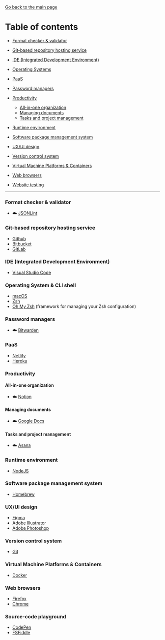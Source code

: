 [Go back to the main page](../README.md)

# Table of contents
 
- [Format checker & validator](#format-checker--validator)

- [Git-based repository hosting service](git-based-repository-hosting-service)

- [IDE (Integrated Development Environment)](#ide-integrated-development-environment)

- [Operating Systems](#operating-systems)

- [PaaS](#paas)

- [Password managers](#password-managers)

- [Productivity](#productivity)
    - [All-in-one organization](#all-in-one-organization)
    - [Managing documents](#managing-documents)
    - [Tasks and project management](#tasks-and-project-management)

- [Runtime environment](runtime-environment)

- [Software package management system](software-package-management-system)

- [UX/UI design](#uxui-design)

- [Version control system](#version-control-system)

- [Virtual Machine Platforms & Containers](virtual-machine-platforms-containers)

- [Web browsers](#web-browsers)

- [Website testing](website-testing)


---

### Format checker & validator

- :cloud: [JSONLint](https://jsonlint.com)

### Git-based repository hosting service 

- [Github](https://docs.github.com/en)
- [Bitbucket](https://bitbucket.org/product/guides)
- [GitLab](https://docs.gitlab.com/)

### IDE (Integrated Development Environment)

- [Visual Studio Code](https://code.visualstudio.com/docs)

### Operating System & CLI shell

- [macOS](https://www.apple.com/lae/macos)
- [Zsh](https://zsh.sourceforge.io/Doc/)
- [Oh My Zsh](https://github.com/ohmyzsh/ohmyzsh/wiki) (framework for managing your Zsh configuration)

### Password managers

- :cloud: [Bitwarden](https://bitwarden.com/help/)

### PaaS

- [Netlify](https://docs.netlify.com/)
- [Heroku](https://devcenter.heroku.com/)

### Productivity

#### All-in-one organization

- :cloud: [Notion](https://www.notion.so/help/guides/category/documentation)

#### Managing documents

- :cloud: [Google Docs](https://www.google.com/docs/about)

#### Tasks and project management

- :cloud: [Asana](https://developers.asana.com/docs)

### Runtime environment

- [NodeJS](https://nodejs.org/en/docs/)

### Software package management system

- [Homebrew](https://docs.brew.sh/)

### UX/UI design

- [Figma](https://help.figma.com/hc/en-us)
- [Adobe Illustrator](https://helpx.adobe.com/illustrator/user-guide.html)
- [Adobe Photoshop](https://helpx.adobe.com/photoshop/user-guide.html)

### Version control system

- [Git](https://git-scm.com)

### Virtual Machine Platforms & Containers

- [Docker](https://docs.docker.com/)

### Web browsers

- [Firefox](https://firefox-source-docs.mozilla.org/index.html)
- [Chrome](https://developer.chrome.com/docs/)

### Source-code playground

- [CodePen](https://blog.codepen.io/documentation/)
- [FSFiddle](https://docs.jsfiddle.net/)
